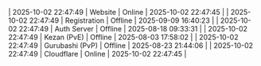 | 2025-10-02 22:47:49 | Website | Online | 2025-10-02 22:47:45 |
| 2025-10-02 22:47:49 | Registration | Offline | 2025-09-09 16:40:23 |
| 2025-10-02 22:47:49 | Auth Server | Offline | 2025-08-18 09:33:31 |
| 2025-10-02 22:47:49 | Kezan (PvE) | Offline | 2025-08-03 17:58:02 |
| 2025-10-02 22:47:49 | Gurubashi (PvP) | Offline | 2025-08-23 21:44:06 |
| 2025-10-02 22:47:49 | Cloudflare | Online | 2025-10-02 22:47:45 |
